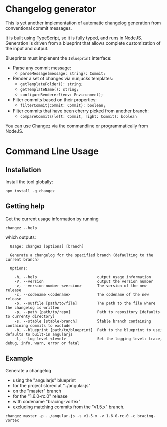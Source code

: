# Changelog generator

This is yet another implementation of automatic changelog generation
from conventional commit messages.

It is built using TypeScript, so it is fully typed, and runs in NodeJS.
Generation is driven from a blueprint that allows complete customization
of the input and output.

Blueprints must implenent the `IBlueprint` interface:

* Parse any commit message:
  * `parseMessage(message: string): Commit;`
* Render a set of changes via nunjucks templates:
  * `getTemplateFolder(): string;`
  * `getTemplateName(): string;`
  * `configureRenderer?(env: Environment);`
* Filter commits based on their properties:
  * `filterCommit(commit: Commit): boolean;`
* Filter commits that have been cherry picked from another branch:
  * `compareCommits(left: Commit, right: Commit): boolean`

You can use Changez via the commandline or programmatically from NodeJS.

# Command Line Usage

## Installation
Install the tool globally:

```
npm install -g changez
```

## Getting help

Get the current usage information by running

```
changez --help
```

which outputs:

```
  Usage: changez [options] [branch]

  Generate a changelog for the specified branch (defaulting to the current branch)

  Options:

    -h, --help                           output usage information
    -V, --version                        output the version number
    -v, --version-number <version>       The version of the new release
    -c, --codename <codename>            The codename of the new release
    -o, --outfile [path/to/file]         The path to the file where the changelog is written
    -p, --path [path/to/repo]            Path to repository [defaults to currenty directory]
    -s, --stable [stable-branch]         Stable branch containing containing commits to exclude
    -b, --blueprint [path/to/blueprint]  Path to the blueprint to use; defaults to built-in angularjs
    -l, --log-level <level>              Set the logging level: trace, debug, info, warn, error or fatal
```

## Example

Generate a changelog
 * using the "angularjs" blueprint
 * for the project stored at "../angular.js"
 * on the "master" branch
 * for the "1.6.0-rc.0" release
 * with codename "bracing-vortex"
 * excluding matching commits from the "v1.5.x" branch.

```
changez master -p ../angular.js -s v1.5.x -v 1.6.0-rc.0 -c bracing-vortex

```
